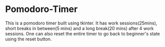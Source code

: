 # Pomodoro-Timer
This is a pomodoro timer built using tkinter. It has work sessions(25mins), short breaks in between(5 mins) and a long break(20 mins) after 4 work sessions. One can also reset the entire timer to go back to beginner's state using the reset button.

